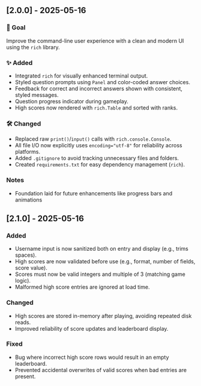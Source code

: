 ## [2.0.0] - 2025-05-16
### 🎯 Goal
Improve the command-line user experience with a clean and modern UI using the `rich` library.

### ✨ Added
- Integrated `rich` for visually enhanced terminal output.
- Styled question prompts using `Panel` and color-coded answer choices.
- Feedback for correct and incorrect answers shown with consistent, styled messages.
- Question progress indicator during gameplay.
- High scores now rendered with `rich.Table` and sorted with ranks.

### 🛠 Changed
- Replaced raw `print()`/`input()` calls with `rich.console.Console`.
- All file I/O now explicitly uses `encoding="utf-8"` for reliability across platforms.
- Added `.gitignore` to avoid tracking unnecessary files and folders.
- Created `requirements.txt` for easy dependency management (`rich`).

### Notes
- Foundation laid for future enhancements like progress bars and animations

## [2.1.0] - 2025-05-16
### Added
- Username input is now sanitized both on entry and display (e.g., trims spaces).
- High scores are now validated before use (e.g., format, number of fields, score value).
- Scores must now be valid integers and multiple of 3 (matching game logic).
- Malformed high score entries are ignored at load time.

### Changed
- High scores are stored in-memory after playing, avoiding repeated disk reads.
- Improved reliability of score updates and leaderboard display.

### Fixed
- Bug where incorrect high score rows would result in an empty leaderboard.
- Prevented accidental overwrites of valid scores when bad entries are present.
